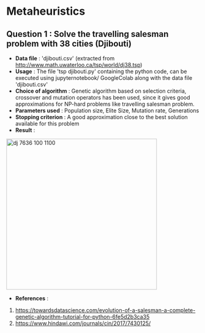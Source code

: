 # Metaheuristics

## Question 1 : Solve the travelling salesman problem with 38 cities (Djibouti)

* **Data file** : 'djibouti.csv' (extracted from http://www.math.uwaterloo.ca/tsp/world/dj38.tsp)
* **Usage** : The file 'tsp djibouti.py' containing the python code, can be executed using jupyternotebook/ GoogleColab along with the data file 'djibouti.csv'
* **Choice of algorithm** : Genetic algorithm based on selection criteria, crossover and mutation operators has been used, since it gives good approximations for NP-hard problems like travelling salesman problem.
* **Parameters used** : Population size, Elite Size, Mutation rate, Generations
* **Stopping criterion** : A good approximation close to the best solution available for this problem
* **Result** :
<img width="393" alt="dj 7636 100 1100" src="https://user-images.githubusercontent.com/35540215/88482224-36b71680-cf60-11ea-8062-f999e950e7ae.PNG">

* **References** : 
1. https://towardsdatascience.com/evolution-of-a-salesman-a-complete-genetic-algorithm-tutorial-for-python-6fe5d2b3ca35
2. https://www.hindawi.com/journals/cin/2017/7430125/

